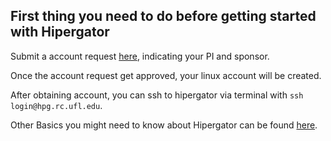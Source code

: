 ## First thing you need to do before getting started with Hipergator

Submit a account request [here](https://www.rc.ufl.edu/get-started/hipergator/request-hipergator-account/), indicating your PI and sponsor. 

Once the account request get approved, your linux account will be created.

After obtaining account, you can ssh to hipergator via terminal with `ssh login@hpg.rc.ufl.edu`.

Other Basics you might need to know about Hipergator can be found [here](https://help.rc.ufl.edu/doc/Getting_Started).
